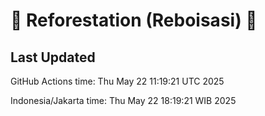 
# 🌳 Reforestation (Reboisasi) 🌲

## Last Updated

GitHub Actions time: Thu May 22 11:19:21 UTC 2025

Indonesia/Jakarta time: Thu May 22 18:19:21 WIB 2025

